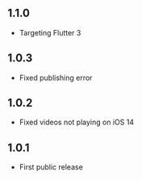 ## 1.1.0

- Targeting Flutter 3

## 1.0.3

- Fixed publishing error

## 1.0.2 

- Fixed videos not playing on iOS 14

## 1.0.1

- First public release
